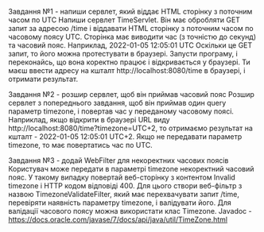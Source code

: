 Завдання №1 - напиши сервлет, який віддає HTML сторінку з поточним часом по UTC
Напиши сервлет TimeServlet. Він має обробляти GET запит за адресою /time і віддавати HTML сторінку з поточним часом по часовому поясу UTC.
Сторінка має виводити час (з точністю до секунд) та часовий пояс. Наприклад, 2022-01-05 12:05:01 UTC
Оскільки це GET запит, то його можна протестувати в браузері. 
Запусти програму, і переконайсь, що вона коректно працює і відкривається у браузері. 
Ти маєш ввести адресу на кшталт http://localhost:8080/time в браузері, і отримати результат.

Завдання №2 - розшир сервлет, щоб він приймав часовий пояс
Розшир сервлет з попереднього завдання, щоб він приймав один query параметр timezone, і повертав час у переданому часовому поясі.
Наприклад, якщо відкрити в браузері URL виду http://localhost:8080/time?timezone=UTC+2, то отримаємо результат на кшталт - 2022-01-05 12:05:01 UTC+2.
Якщо не передавати параметр timezone, то має повертатись час по UTC.

Завдання №3 - додай WebFilter для некоректних часових поясів
Користувач може передати в параметрі timezone некоректний часовий пояс. 
У такому випадку повертай веб-сторінку з контентом Invalid timezone і HTTP кодом відповіді 400.
Для цього створи веб-фільтр з назвою TimezoneValidateFilter, який має перехвачувати запит /time, перевіряти наявність параметру timezone, і валідувати його.
Для валідації часового поясу можна використати клас Timezone. Javadoc - https://docs.oracle.com/javase/7/docs/api/java/util/TimeZone.html
